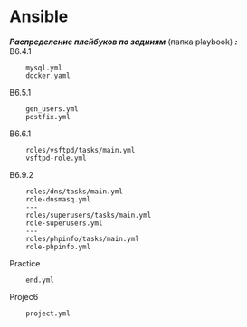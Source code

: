 # Ansible
***Распределение плейбуков по задниям*** ~~(папка playbook)~~ ***:***    
В6.4.1
```
    mysql.yml
    docker.yaml
```
 B6.5.1
```
    gen_users.yml
    postfix.yml
```
 B6.6.1
```
    roles/vsftpd/tasks/main.yml
    vsftpd-role.yml
```
 B6.9.2
```
    roles/dns/tasks/main.yml
    role-dnsmasq.yml
    ---
    roles/superusers/tasks/main.yml
    role-superusers.yml
    ---    
    roles/phpinfo/tasks/main.yml
    role-phpinfo.yml
```
Practice 
```
    end.yml
```
Projec6 
```
    project.yml
```
